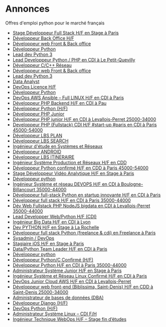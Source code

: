 # Annonces

Offres d'emploi python pour le marché français

* [Stage Développeur Full Stack H/F en Stage à Paris](https://remixjobs.com/emploi/Developpement/Stage-Developpeur-Full-Stack-H-F/34315 "Stage Développeur Full Stack H/F en Stage à Paris")
* [Développeur Back Office H/F](https://www.linuxjobs.fr/jobs/279/developpeur-back-office-h-f-au-kisio-digital "Développeur Back Office H/F")
* [Développeur web Front & Back office](http://www.afpy.org/jobs/developpeur-web-front-back-office "Développeur web Front & Back office")
* [Développeur Python](http://www.afpy.org/jobs/developpeur-python-7 "Développeur Python")
* [Lead dev Python 3](http://www.afpy.org/jobs/lead-dev-python-3 "Lead dev Python 3")
* [Lead Developpeur Python / PHP en CDI à Le Petit-Quevilly](https://remixjobs.com/emploi/Developpement/Lead-Developpeur-Python-PHP/34396 "Lead Developpeur Python / PHP en CDI à Le Petit-Quevilly")
* [Développeur C/C++ Réseau](https://www.linuxjobs.fr/jobs/273/developpeur-c-c-reseau-au-nexa-technologies "Développeur C/C++ Réseau")
* [Développeur web Front & Back office](https://www.linuxjobs.fr/jobs/277/developpeur-web-front-back-office-au-nexa-technologies "Développeur web Front & Back office")
* [Lead dev Python 3](https://www.linuxjobs.fr/jobs/274/lead-dev-python-3-au-nexa-technologies "Lead dev Python 3")
* [Data Analyst](https://www.linuxjobs.fr/jobs/276/data-analyst-au-nexa-technologies "Data Analyst")
* [DevOps Licence H/F](https://www.linuxjobs.fr/jobs/271/devops-licence-h-f-au-oodrive "DevOps Licence H/F")
* [Développeur Python](https://www.linuxjobs.fr/jobs/275/developpeur-python-au-nexa-technologies "Développeur Python")
* [DevOps AWS Ansible – Full LINUX H/F en CDI à Paris](https://remixjobs.com/emploi/Autres/DevOps-AWS-Ansible-Full-LINUX-H-F/34346 "DevOps AWS Ansible – Full LINUX H/F en CDI à Paris")
* [Développeur PHP Backend H/F en CDI à Pau](https://remixjobs.com/emploi/Developpement/Developpeur-PHP-Backend-H-F/34326 "Développeur PHP Backend H/F en CDI à Pau")
* [Développeur Python (H/F)](https://www.linuxjobs.fr/jobs/268/developpeur-python-h-f-au-utb "Développeur Python (H/F)")
* [Développeur PHP Junior](https://www.linuxjobs.fr/jobs/270/developpeur-php-junior-au-adventure-conseil "Développeur PHP Junior")
* [Développeur PHP junior H/F en CDI à Levallois-Perret 25000-34000](https://remixjobs.com/emploi/Developpement/Developpeur-PHP-junior-H-F/34328 "Développeur PHP junior H/F en CDI à Levallois-Perret 25000-34000")
* [Developpeur PHP (Fullstack)  CDI H/F #start-up #paris en CDI à Paris 45000-54000](https://remixjobs.com/emploi/Developpement/Developpeur-PHP-Fullstack-CDI-H-F-start-up-paris/34321 "Developpeur PHP (Fullstack)  CDI H/F #start-up #paris en CDI à Paris 45000-54000")
* [Développeur LBS PLAN](https://www.linuxjobs.fr/jobs/262/developpeur-lbs-plan-au-mappy "Développeur LBS PLAN")
* [Développeur LBS SEARCH](https://www.linuxjobs.fr/jobs/261/developpeur-lbs-search-au-mappy "Développeur LBS SEARCH")
* [Ingénieur d'étude en Systèmes et Réseaux](https://www.linuxjobs.fr/jobs/248/ingenieur-d-etude-en-systemes-et-reseaux-au-universite-paris-8 "Ingénieur d'étude en Systèmes et Réseaux")
* [Développeur ANDROID](https://www.linuxjobs.fr/jobs/265/developpeur-android-au-mappy "Développeur ANDROID")
* [Développeur LBS ITINERAIRE](https://www.linuxjobs.fr/jobs/263/developpeur-lbs-itineraire-au-mappy "Développeur LBS ITINERAIRE")
* [Ingénieur Système Production et Réseaux H/F en CDD](https://remixjobs.com/emploi/Reseau/Ingenieur-Systeme-Production-et-Reseaux-H-F/33994 "Ingénieur Système Production et Réseaux H/F en CDD")
* [Développeur Python confirmé H/F en CDD à Paris 45000-54000](https://remixjobs.com/emploi/Developpement/Developpeur-Python-confirme-H-F/33926 "Développeur Python confirmé H/F en CDD à Paris 45000-54000")
* [Stage Développeur Vidéo Analytique H/F en Stage à Paris](https://remixjobs.com/emploi/Developpement/Stage-Developpeur-Video-Analytique-H-F/34284 "Stage Développeur Vidéo Analytique H/F en Stage à Paris")
* [Développeur python](http://fr.lolix.org//search/offre/offre.php?id=21036 "Développeur python")
* [Ingénieur Système et réseau DEVOPS H/F en CDI à Boulogne-Billancourt 35000-44000](https://remixjobs.com/emploi/Reseau/Ingenieur-Systeme-et-reseau-DEVOPS-H-F/34260 "Ingénieur Système et réseau DEVOPS H/F en CDI à Boulogne-Billancourt 35000-44000")
* [Développeur full-stack Python en startup innovante H/F en CDI à Paris](https://remixjobs.com/emploi/Developpement/Developpeur-full-stack-Python-en-startup-innovante-H-F/34254 "Développeur full-stack Python en startup innovante H/F en CDI à Paris")
* [Développeur full stack H/F en CDI à Paris 35000-44000](https://remixjobs.com/emploi/Developpement/Developpeur-full-stack-H-F/33618 "Développeur full stack H/F en CDI à Paris 35000-44000")
* [Dév Web Fullstack  PHP NodeJS bigdata en CDI à Levallois-Perret 35000-44000](https://remixjobs.com/emploi/Developpement/Dev-Web-Fullstack-PHP-NodeJS-bigdata/33591 "Dév Web Fullstack  PHP NodeJS bigdata en CDI à Levallois-Perret 35000-44000")
* [Lead Developper Web/Python H/F (CDI)](http://www.afpy.org/jobs/lead-developper-web-python-h-f-cdi "Lead Developper Web/Python H/F (CDI)")
* [Ingénieur Big Data H/F en CDI à Lyon](https://remixjobs.com/emploi/Autres/Ingenieur-Big-Data-H-F/34245 "Ingénieur Big Data H/F en CDI à Lyon")
* [Dev PYTHON H/F en Stage à La Rochelle](https://remixjobs.com/emploi/Developpement/Dev-PYTHON-H-F/34215 "Dev PYTHON H/F en Stage à La Rochelle")
* [Développeur full stack Python (freelance & cdi) en Freelance à Paris](https://remixjobs.com/emploi/Developpement/Developpeur-full-stack-Python-freelance-cdi-/34017 "Développeur full stack Python (freelance & cdi) en Freelance à Paris")
* [Sysadmin / DevOps](https://www.linuxjobs.fr/jobs/233/sysadmin-devops-au-qualtera "Sysadmin / DevOps")
* [Stagiaire iOS H/F en Stage à Paris](https://remixjobs.com/emploi/Developpement/Stagiaire-iOS-H-F/34196 "Stagiaire iOS H/F en Stage à Paris")
* [Data/Python Team Leader H/F en CDI à Paris](https://remixjobs.com/emploi/Developpement/Data-Python-Team-Leader-H-F/34191 "Data/Python Team Leader H/F en CDI à Paris")
* [Développeur python](http://fr.lolix.org//search/offre/offre.php?id=21018 "Développeur python")
* [Développeur Python/C Confirmé (H/F)](http://www.afpy.org/jobs/developpeur-python-c-confirme-h-f "Développeur Python/C Confirmé (H/F)")
* [Développeur Python H/F en CDI à Paris 35000-44000](https://remixjobs.com/emploi/Developpement/Developpeur-Python-H-F/34152 "Développeur Python H/F en CDI à Paris 35000-44000")
* [Administrateur Système Junior H/F en Stage à Paris](https://remixjobs.com/emploi/Reseau/Administrateur-Systeme-Junior-H-F/33397 "Administrateur Système Junior H/F en Stage à Paris")
* [Ingénieur Système et Réseau Linux Confirmé H/F en CDI à Paris](https://remixjobs.com/emploi/Reseau/Ingenieur-Systeme-et-Reseau-Linux-Confirme-H-F/34128 "Ingénieur Système et Réseau Linux Confirmé H/F en CDI à Paris")
* [DevOps Junior Cloud AWS H/F en CDI à Levallois-Perret](https://remixjobs.com/emploi/Reseau/DevOps-Junior-Cloud-AWS-H-F/34121 "DevOps Junior Cloud AWS H/F en CDI à Levallois-Perret")
* [Développeur web front-end (Biblissima, Saint-Denis) H/F en CDD à Saint-Denis 25000-34000](https://remixjobs.com/emploi/Developpement/Developpeur-web-front-end-Biblissima-Saint-Denis-H-F/34099 "Développeur web front-end (Biblissima, Saint-Denis) H/F en CDD à Saint-Denis 25000-34000")
* [Administrateur de bases de données (DBA)](https://www.linuxjobs.fr/jobs/230/administrateur-de-bases-de-donnees-dba-au-dalibo "Administrateur de bases de données (DBA)")
* [Développeur Django (H/F)](http://www.afpy.org/jobs/developpeur-django-h-f-2 "Développeur Django (H/F)")
* [DevOps Python (H/F)](http://www.afpy.org/jobs/devops-python-h-f "DevOps Python (H/F)")
* [Administrateur Système Linux – CDI F/H](https://www.linuxjobs.fr/jobs/228/administrateur-systeme-linux-cdi-f-h-au-oxalide "Administrateur Système Linux – CDI F/H")
* [Ingénieur Technique WebOps H/F – Stage fin d’études](https://www.linuxjobs.fr/jobs/229/ingenieur-technique-webops-h-f-stage-fin-d-etudes-au-oxalide "Ingénieur Technique WebOps H/F – Stage fin d’études")

